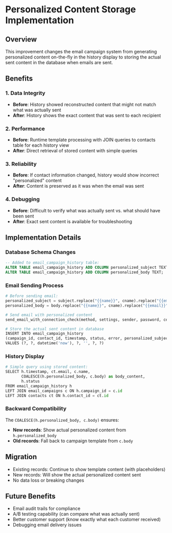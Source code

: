 # Personalized Content Storage Implementation

## Overview
This improvement changes the email campaign system from generating personalized content on-the-fly in the history display to storing the actual sent content in the database when emails are sent.

## Benefits

### 1. **Data Integrity**
- **Before**: History showed reconstructed content that might not match what was actually sent
- **After**: History shows the exact content that was sent to each recipient

### 2. **Performance**
- **Before**: Runtime template processing with JOIN queries to contacts table for each history view
- **After**: Direct retrieval of stored content with simple queries

### 3. **Reliability**
- **Before**: If contact information changed, history would show incorrect "personalized" content
- **After**: Content is preserved as it was when the email was sent

### 4. **Debugging**
- **Before**: Difficult to verify what was actually sent vs. what should have been sent
- **After**: Exact sent content is available for troubleshooting

## Implementation Details

### Database Schema Changes
```sql
-- Added to email_campaign_history table:
ALTER TABLE email_campaign_history ADD COLUMN personalized_subject TEXT;
ALTER TABLE email_campaign_history ADD COLUMN personalized_body TEXT;
```

### Email Sending Process
```python
# Before sending email:
personalized_subject = subject.replace("{{name}}", cname).replace("{{email}}", cemail).replace("{{mobile}}", cmobile)
personalized_body = body.replace("{{name}}", cname).replace("{{email}}", cemail).replace("{{mobile}}", cmobile)

# Send email with personalized content
send_email_with_connection_check(method, settings, sender, password, cemail, personalized_subject, personalized_body, sender_name)

# Store the actual sent content in database
INSERT INTO email_campaign_history 
(campaign_id, contact_id, timestamp, status, error, personalized_subject, personalized_body) 
VALUES (?, ?, datetime('now'), ?, '', ?, ?)
```

### History Display
```python
# Simple query using stored content:
SELECT h.timestamp, ct.email, c.name, 
       COALESCE(h.personalized_body, c.body) as body_content, 
       h.status 
FROM email_campaign_history h
LEFT JOIN email_campaigns c ON h.campaign_id = c.id
LEFT JOIN contacts ct ON h.contact_id = ct.id
```

### Backward Compatibility
The `COALESCE(h.personalized_body, c.body)` ensures:
- **New records**: Show actual personalized content from `h.personalized_body`
- **Old records**: Fall back to campaign template from `c.body`

## Migration
- Existing records: Continue to show template content (with placeholders)
- New records: Will show the actual personalized content sent
- No data loss or breaking changes

## Future Benefits
- Email audit trails for compliance
- A/B testing capability (can compare what was actually sent)
- Better customer support (know exactly what each customer received)
- Debugging email delivery issues
